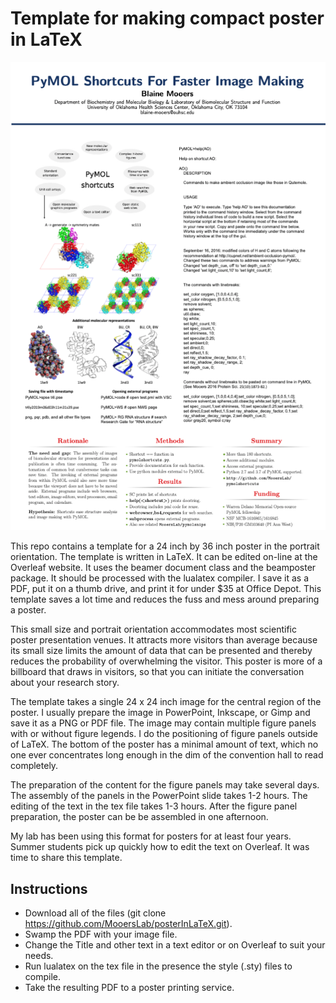 # Template for making compact poster in LaTeX

<p align="center"><img src="poster.png"></p>


This repo contains  a template for a 24 inch by 36 inch poster in the portrait orientation.
The template is written in LaTeX.
It can be edited on-line at the Overleaf website.
It uses the beamer document class and the beamposter package.
It should be processed with the lualatex compiler.
I save it as a PDF, put it on a thumb drive, and print it for under \$35 at Office Depot.
This template saves a lot time and reduces the fuss and mess around preparing a poster.

This small size and portrait orientation accommodates most scientific poster presentation venues.
It attracts more visitors than average because its small size limits the amount of data that can be presented and thereby reduces the probability of overwhelming the visitor.
This poster is more of a billboard that draws in visitors, so that you can initiate the conversation about your research story. 

The template takes a single 24 x 24 inch image for the central region of the poster.
I usually prepare the image in PowerPoint, Inkscape, or Gimp and save it as a PNG or PDF file.
The image may contain multiple figure panels with or without figure legends.
I do the positioning of figure panels outside of LaTeX.
The bottom of the poster has a minimal amount of text, which no one ever concentrates long enough in the dim of the convention hall to read completely. 

The preparation of the content for the figure panels may take several days.
The assembly of the panels in the PowerPoint slide takes 1-2 hours.
The editing of the text in the tex file takes 1-3 hours.
After the figure panel preparation, the poster can be be assembled in one afternoon.

My lab has been using this format for posters for at least four years.
Summer students pick up quickly how to edit the text on Overleaf.
It was time to share this template.

## Instructions

- Download all of the files (git clone https://github.com/MooersLab/posterInLaTeX.git).
- Swamp the PDF with your image file.
- Change the Title and other text in a text editor or on Overleaf to suit your needs.
- Run lualatex on the tex file in the presence the style (.sty) files to compile.
- Take the resulting PDF to a poster printing service.
